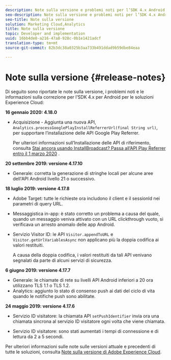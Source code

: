 ```yaml
---
description: Note sulla versione e problemi noti per l’SDK 4.x Android per le soluzioni Experience Cloud.
seo-description: Note sulla versione e problemi noti per l’SDK 4.x Android per le soluzioni Experience Cloud.
seo-title: Note sulla versione
solution: Marketing Cloud,Analytics
title: Note sulla versione
topic: Developer and implementation
uuid: 16bb4de8-a216-47a8-928c-0b1e1421adcf
translation-type: tm+mt
source-git-commit: 82b3dc38a0325b3aa733b491ddad9b59dbe84eaa

---
```



# Note sulla versione {#release-notes}

Di seguito sono riportate le note sulla versione, i problemi noti e le informazioni sulla correzione per l’SDK 4.x per Android per le soluzioni Experience Cloud:

**16 gennaio 2020: 4.18.0**

* Acquisizione - Aggiunta una nuova API, `Analytics.processGooglePlayInstallReferrerUrl(final String url)`, per supportare l’installazione delle API Google Play Referrer.

   Per ulteriori informazioni sull’Installazione delle API di riferimento, consulta [Stai ancora usando InstallBroadcast? Passa all’API Play Referrer entro il 1 marzo 2020](https://android-developers.googleblog.com/2019/11/still-using-installbroadcast-switch-to.html) .

**20 settembre 2019: versione 4.17.10**

* Generale: corretta la generazione di stringhe locali per alcune aree dell&#39;API Android livello 21 o successivo.

**18 luglio 2019: versione 4.17.8**

* Adobe Target: tutte le richieste ora includono il client e il sessionId nei parametri di query URL.
* Messaggistica in-app: è stato corretto un problema a causa del quale, quando un messaggio veniva attivato con un URL clickthrough vuoto, si verificava un arresto anomalo delle app Android.
* Servizio Visitor ID: le API `Visitor.appendToURL` e `Visitor.getUrlVariablesAsync` non applicano più la doppia codifica ai valori restituiti.

   A causa della doppia codifica, i valori restituiti da tali API venivano segnalati da parte di alcuni servizi di sicurezza.

**6 giugno 2019: versione 4.17.7**

* Generale: le chiamate di rete su livelli API Android inferiori a 20 ora utilizzano TLS 1.1 o TLS 1.2.
* Analytics: aggiunto lo stato di consenso push ai dati del ciclo di vita quando le notifiche push sono abilitate.

**24 maggio 2019: versione 4.17.6**

* Servizio ID visitatore: la
   chiamata API `setPushIdentifier` invia ora una chiamata sincrona al servizio ID visitatore ogni volta che viene chiamata.

* Servizio ID visitatore: sono stati aumentati i tempi di connessione e di lettura da 2 a 5 secondi.


Per ulteriori informazioni sulle note sulle versioni attuale e precedenti di tutte le soluzioni, consulta [Note sulla versione di Adobe Experience Cloud](hhttps://docs.adobe.com/content/help/en/release-notes/experience-cloud/current.html).
